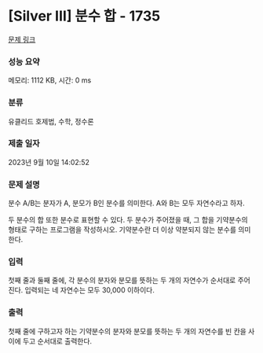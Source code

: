 # [Silver III] 분수 합 - 1735 

[문제 링크](https://www.acmicpc.net/problem/1735) 

### 성능 요약

메모리: 1112 KB, 시간: 0 ms

### 분류

유클리드 호제법, 수학, 정수론

### 제출 일자

2023년 9월 10일 14:02:52

### 문제 설명

<p>분수 A/B는 분자가 A, 분모가 B인 분수를 의미한다. A와 B는 모두 자연수라고 하자.</p>
<p>두 분수의 합 또한 분수로 표현할 수 있다. 두 분수가 주어졌을 때, 그 합을 기약분수의 형태로 구하는 프로그램을 작성하시오. 기약분수란 더 이상 약분되지 않는 분수를 의미한다.</p>

### 입력 

 <p>첫째 줄과 둘째 줄에, 각 분수의 분자와 분모를 뜻하는 두 개의 자연수가 순서대로 주어진다. 입력되는 네 자연수는 모두 30,000 이하이다.</p>

### 출력 

 <p>첫째 줄에 구하고자 하는 기약분수의 분자와 분모를 뜻하는 두 개의 자연수를 빈 칸을 사이에 두고 순서대로 출력한다.</p>

